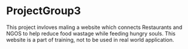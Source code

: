 # ProjectGroup3

This project invloves maling a website which connects Restaurants and NGOS to help reduce food wastage while feeding hungry souls.
This website is a part of training, not to be used in real world application.
